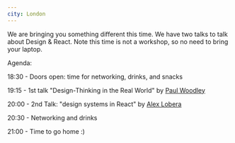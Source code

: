 ```yaml
---
city: London
---
```


We are bringing you something different this time. We have two talks to talk about Design & React. Note this time is not a workshop, so no need to bring your laptop.

Agenda:

18:30 - Doors open: time for networking, drinks, and snacks

19:15 - 1st talk "Design-Thinking in the Real World" by [Paul Woodley](/about-us/#paul-woodley)

20:00 - 2nd Talk: "design systems in React" by [Alex Lobera](/about-us/#alex-lobera)

20:30 - Networking and drinks

21:00 - Time to go home :)

